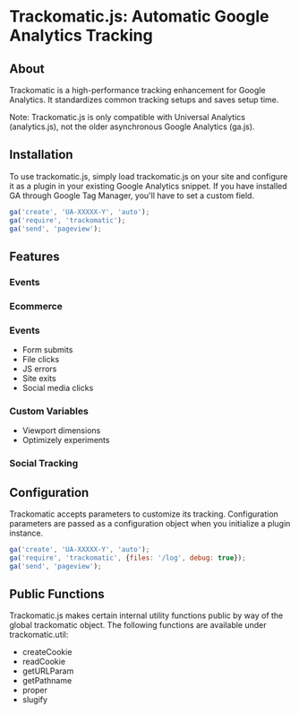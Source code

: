 # Trackomatic.js: Automatic Google Analytics Tracking

## About

Trackomatic is a high-performance tracking enhancement for Google Analytics. It standardizes common tracking setups and saves setup time. 

Note: Trackomatic.js is only compatible with Universal Analytics (analytics.js), not the older asynchronous Google Analytics (ga.js).

## Installation

To use trackomatic.js, simply load trackomatic.js on your site and configure it as a plugin in your existing Google Analytics snippet. If you have installed GA through Google Tag Manager, you'll have to set a custom field.

```javascript
ga('create', 'UA-XXXXX-Y', 'auto');
ga('require', 'trackomatic');
ga('send', 'pageview');
````



## Features

### Events

### Ecommerce

### Events
- Form submits
- File clicks
- JS errors
- Site exits
- Social media clicks

### Custom Variables
- Viewport dimensions
- Optimizely experiments

### Social Tracking

## Configuration

Trackomatic accepts parameters to customize its tracking. Configuration parameters are passed as a configuration object when you initialize a plugin instance.

```javascript
ga('create', 'UA-XXXXX-Y', 'auto');
ga('require', 'trackomatic', {files: '/log', debug: true});
ga('send', 'pageview');
````

## Public Functions
Trackomatic.js makes certain internal utility functions public by way of the global trackomatic object. The following functions are available under trackomatic.util:

- createCookie
- readCookie
- getURLParam
- getPathname
- proper
- slugify

